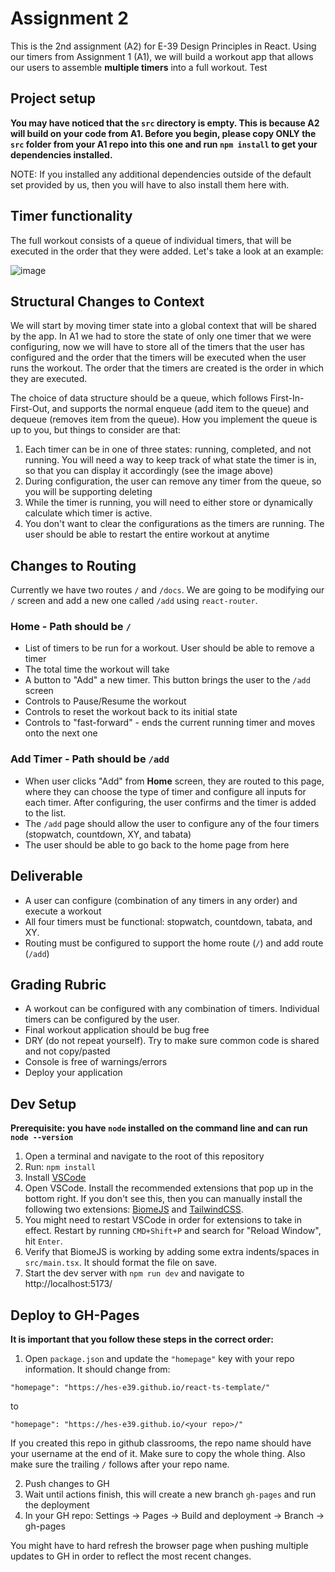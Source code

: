 # Assignment 2

This is the 2nd assignment (A2) for E-39 Design Principles in React. Using our timers from Assignment 1 (A1), we will build a workout app that allows our users to assemble **multiple timers** into a full workout. Test

## Project setup

**You may have noticed that the `src` directory is empty. This is because A2 will build on your code from A1. Before you begin, please copy ONLY the `src` folder from your A1 repo into this one and run `npm install` to get your dependencies installed.**

NOTE: If you installed any additional dependencies outside of the default set provided by us, then you will have to also install them here with.

## Timer functionality

The full workout consists of a queue of individual timers, that will be executed in the order that they were added. Let's take a look at an example:

![image](https://github.com/user-attachments/assets/94695108-5b78-4bef-8978-401098694abc)

## Structural Changes to Context

We will start by moving timer state into a global context that will be shared by the app. In A1 we had to store the state of only one timer that we were configuring, now we will have to store all of the timers that the user has configured and the order that the timers will be executed when the user runs the workout. The order that the timers are created is the order in which they are executed.

The choice of data structure should be a queue, which follows First-In-First-Out, and supports the normal enqueue (add item to the queue) and dequeue (removes item from the queue). How you implement the queue is up to you, but things to consider are that:

1. Each timer can be in one of three states: running, completed, and not running. You will need a way to keep track of what state the timer is in, so that you can display it accordingly (see the image above) 
2. During configuration, the user can remove any timer from the queue, so you will be supporting deleting
3. While the timer is running, you will need to either store or dynamically calculate which timer is active. 
4. You don't want to clear the configurations as the timers are running. The user should be able to restart the entire workout at anytime

## Changes to Routing

Currently we have two routes `/` and `/docs`. We are going to be modifying our `/` screen and add a new one called `/add` using `react-router`.

### Home - Path should be `/`

- List of timers to be run for a workout. User should be able to remove a timer
- The total time the workout will take
- A button to "Add" a new timer. This button brings the user to the `/add` screen
- Controls to Pause/Resume the workout
- Controls to reset the workout back to its initial state
- Controls to "fast-forward" - ends the current running timer and moves onto the next one

### Add Timer - Path should be `/add`

- When user clicks "Add" from **Home** screen, they are routed to this page, where they can choose the type of timer and configure all inputs for each timer. After configuring, the user confirms and the timer is added to the list.
- The `/add` page should allow the user to configure any of the four timers (stopwatch, countdown, XY, and tabata)
- The user should be able to go back to the home page from here

## Deliverable
- A user can configure (combination of any timers in any order) and execute a workout 
- All four timers must be functional: stopwatch, countdown, tabata, and XY.
- Routing must be configured to support the home route (`/`) and add route (`/add`)

## Grading Rubric
- A workout can be configured with any combination of timers. Individual timers can be configured by the user.
- Final workout application should be bug free
- DRY (do not repeat yourself). Try to make sure common code is shared and not copy/pasted
- Console is free of warnings/errors
- Deploy your application

## Dev Setup

**Prerequisite: you have `node` installed on the command line and can run `node --version`**

1. Open a terminal and navigate to the root of this repository
2. Run: `npm install`
3. Install [VSCode](https://code.visualstudio.com/?wt.mc_id=vscom_downloads)
4. Open VSCode. Install the recommended extensions that pop up in the bottom right. If you don't see this, then you can manually install the following two extensions: [BiomeJS](https://marketplace.visualstudio.com/items?itemName=biomejs.biome) and [TailwindCSS](https://marketplace.visualstudio.com/items?itemName=bradlc.vscode-tailwindcss).
5. You might need to restart VSCode in order for extensions to take in effect. Restart by running `CMD+Shift+P` and search for "Reload Window", hit `Enter`.
6. Verify that BiomeJS is working by adding some extra indents/spaces in `src/main.tsx`. It should format the file on save.
7. Start the dev server with `npm run dev` and navigate to http://localhost:5173/

## Deploy to GH-Pages

**It is important that you follow these steps in the correct order:**

1. Open `package.json` and update the `"homepage"` key with your repo information. It should change from:

`"homepage": "https://hes-e39.github.io/react-ts-template/"`

to

`"homepage": "https://hes-e39.github.io/<your repo>/"`

If you created this repo in github classrooms, the repo name should have your username at the end of it. Make sure to copy the whole thing. Also make sure the trailing `/` follows after your repo name.

2. Push changes to GH
3. Wait until actions finish, this will create a new branch `gh-pages` and run the deployment
4. In your GH repo: Settings -> Pages -> Build and deployment -> Branch -> gh-pages

You might have to hard refresh the browser page when pushing multiple updates to GH in order to reflect the most recent changes.
